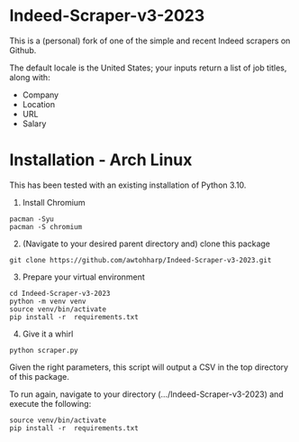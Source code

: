 # Indeed-Scraper-v3-2023
This is a (personal) fork of one of the simple and recent Indeed scrapers on Github. 

The default locale is the United States; your inputs return a list of job titles, along with:
- Company
- Location
- URL
- Salary

# Installation - Arch Linux

This has been tested with an existing installation of Python 3.10.

1. Install Chromium
```
pacman -Syu
pacman -S chromium
```
2. (Navigate to your desired parent directory and) clone this package
```
git clone https://github.com/awtohharp/Indeed-Scraper-v3-2023.git
```
3. Prepare your virtual environment
```
cd Indeed-Scraper-v3-2023
python -m venv venv
source venv/bin/activate
pip install -r  requirements.txt
```
4. Give it a whirl
```
python scraper.py
```

Given the right parameters, this script will output a CSV in the top directory of this package.

To run again, navigate to your directory (.../Indeed-Scraper-v3-2023) and execute the following:
```
source venv/bin/activate
pip install -r  requirements.txt
```

